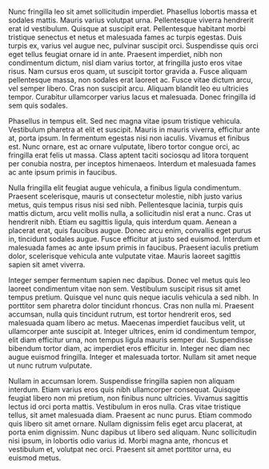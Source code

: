 ---
---
Nunc fringilla leo sit amet sollicitudin imperdiet. Phasellus lobortis massa et
sodales mattis. Mauris varius volutpat urna. Pellentesque viverra hendrerit erat
id vestibulum. Quisque at suscipit erat. Pellentesque habitant morbi tristique
senectus et netus et malesuada fames ac turpis egestas. Duis turpis ex, varius
vel augue nec, pulvinar suscipit orci. Suspendisse quis orci eget tellus feugiat
ornare id in ante. Praesent imperdiet, nibh non condimentum dictum, nisl diam
varius tortor, at fringilla justo eros vitae risus. Nam cursus eros quam, ut
suscipit tortor gravida a. Fusce aliquam pellentesque massa, non sodales erat
laoreet ac. Fusce vitae dictum arcu, vel semper libero. Cras non suscipit arcu.
Aliquam blandit leo eu ultricies tempor. Curabitur ullamcorper varius lacus et
malesuada. Donec fringilla id sem quis sodales.

Phasellus in tempus elit. Sed nec magna vitae ipsum tristique vehicula.
Vestibulum pharetra at elit et suscipit. Mauris in mauris viverra, efficitur
ante at, porta ipsum. In fermentum egestas nisi non iaculis. Vivamus et finibus
est. Nunc ornare, est ac ornare vulputate, libero tortor congue orci, ac
fringilla erat felis ut massa. Class aptent taciti sociosqu ad litora torquent
per conubia nostra, per inceptos himenaeos. Interdum et malesuada fames ac ante
ipsum primis in faucibus.

Nulla fringilla elit feugiat augue vehicula, a finibus ligula condimentum.
Praesent scelerisque, mauris ut consectetur molestie, nibh justo varius metus,
quis tempus risus nisi sed nibh. Pellentesque lacinia, turpis quis mattis
dictum, arcu velit mollis nulla, a sollicitudin nisl erat a nunc. Cras ut
hendrerit nibh. Etiam eu sagittis ligula, quis interdum quam. Aenean a placerat
erat, quis faucibus augue. Donec arcu enim, convallis eget purus in, tincidunt
sodales augue. Fusce efficitur at justo sed euismod. Interdum et malesuada fames
ac ante ipsum primis in faucibus. Praesent iaculis pretium dolor, scelerisque
vehicula ante vulputate vitae. Mauris laoreet sagittis sapien sit amet viverra.

Integer semper fermentum sapien nec dapibus. Donec vel metus quis leo laoreet
condimentum vitae non sem. Vestibulum suscipit risus sit amet tempus pretium.
Quisque vel nunc quis neque iaculis vehicula a sed nibh. In porttitor sem
pharetra dolor tincidunt rhoncus. Cras non nulla mi. Praesent accumsan, nulla
quis tincidunt rutrum, est tortor hendrerit eros, sed malesuada quam libero ac
metus. Maecenas imperdiet faucibus velit, ut ullamcorper ante suscipit at.
Integer ultrices, enim id condimentum tempor, elit diam efficitur urna, non
tempus ligula mauris semper dui. Suspendisse bibendum tortor diam, ac imperdiet
eros efficitur in. Integer nec diam nec augue euismod fringilla. Integer et
malesuada tortor. Nullam sit amet neque ut nunc rutrum vulputate.

Nullam in accumsan lorem. Suspendisse fringilla sapien non aliquam interdum.
Etiam varius eros quis nibh ullamcorper consequat. Quisque feugiat libero non mi
pretium, non finibus nunc ultricies. Vivamus sagittis lectus id orci porta
mattis. Vestibulum in eros nulla. Cras vitae tristique tellus, sit amet
malesuada diam. Praesent ac nunc purus. Etiam commodo quis libero sit amet
ornare. Nullam dignissim felis eget arcu placerat, at porta enim dignissim. Nunc
dapibus ut libero sed aliquam. Nunc sollicitudin nisi ipsum, in lobortis odio
varius id. Morbi magna ante, rhoncus et vestibulum et, volutpat nec orci.
Praesent sit amet porttitor urna, eu euismod metus.
